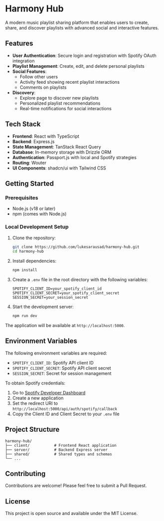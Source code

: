 # Harmony Hub

A modern music playlist sharing platform that enables users to create, share, and discover playlists with advanced social and interactive features.

## Features

- **User Authentication**: Secure login and registration with Spotify OAuth integration
- **Playlist Management**: Create, edit, and delete personal playlists
- **Social Features**: 
  - Follow other users
  - Activity feed showing recent playlist interactions
  - Comments on playlists
- **Discovery**:
  - Explore page to discover new playlists
  - Personalized playlist recommendations
  - Real-time notifications for social interactions

## Tech Stack

- **Frontend**: React with TypeScript
- **Backend**: Express.js
- **State Management**: TanStack React Query
- **Database**: In-memory storage with Drizzle ORM
- **Authentication**: Passport.js with local and Spotify strategies
- **Routing**: Wouter
- **UI Components**: shadcn/ui with Tailwind CSS

## Getting Started

### Prerequisites

- Node.js (v18 or later)
- npm (comes with Node.js)

### Local Development Setup

1. Clone the repository:
   ```bash
   git clone https://github.com/lukesarausad/harmony-hub.git
   cd harmony-hub
   ```

2. Install dependencies:
   ```bash
   npm install
   ```

3. Create a `.env` file in the root directory with the following variables:
   ```
   SPOTIFY_CLIENT_ID=your_spotify_client_id
   SPOTIFY_CLIENT_SECRET=your_spotify_client_secret
   SESSION_SECRET=your_session_secret
   ```

4. Start the development server:
   ```bash
   npm run dev
   ```

The application will be available at `http://localhost:5000`.

## Environment Variables

The following environment variables are required:
- `SPOTIFY_CLIENT_ID`: Spotify API client ID
- `SPOTIFY_CLIENT_SECRET`: Spotify API client secret
- `SESSION_SECRET`: Secret for session management

To obtain Spotify credentials:
1. Go to [Spotify Developer Dashboard](https://developer.spotify.com/dashboard)
2. Create a new application
3. Set the redirect URI to `http://localhost:5000/api/auth/spotify/callback`
4. Copy the Client ID and Client Secret to your `.env` file

## Project Structure

```
harmony-hub/
├── client/           # Frontend React application
├── server/           # Backend Express server
├── shared/           # Shared types and schemas
└── ...
```

## Contributing

Contributions are welcome! Please feel free to submit a Pull Request.

## License

This project is open source and available under the MIT License.